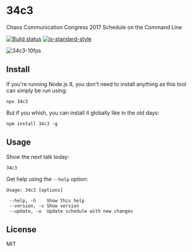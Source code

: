 # 34c3

Chaos Communication Congress 2017 Schedule on the Command Line

[![Build status](https://travis-ci.org/watson/34c3.svg?branch=master)](https://travis-ci.org/watson/34c3)
[![js-standard-style](https://img.shields.io/badge/code%20style-standard-brightgreen.svg?style=flat)](https://github.com/feross/standard)

![34c3-10fps](https://user-images.githubusercontent.com/10602/34446547-36ef5ed2-ecdc-11e7-8947-0fc3c41ea64b.gif)

## Install

If you're running Node.js 8, you don't need to install anything as this
tool can simply be run using:

```
npx 34c3
```

But if you whish, you can install it globally like in the old days:

```
npm install 34c3 -g
```

## Usage

Show the next talk today:

```
34c3
```

Get help using the `--help` option:

```
Usage: 34c3 [options]

 --help, -h    Show this help
 --version, -v Show version
 --update, -u  Update schedule with new changes
```

## License

MIT
